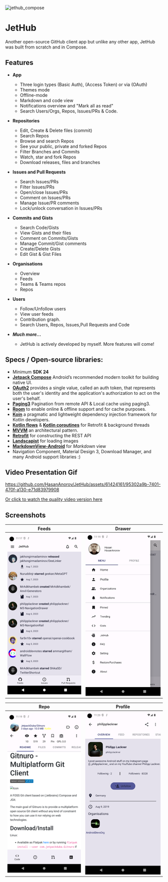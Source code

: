 
![jethub_compose](https://github.com/HasanAnorov/JetHub/assets/61424161/fc3eb6da-ff25-40a6-a8e9-93dccafaec43)

# JetHub

Another open-source GitHub client app but unlike any other app, JetHub was built from scratch and in Compose.

## Features  
- **App**
  - Three login types (Basic Auth), (Access Token) or via (OAuth)
  - Themes mode
  - Offline-mode
  - Markdown and code view
  - Notifications overview and "Mark all as read"
  - Search Users/Orgs, Repos, Issues/PRs & Code.

- **Repositories**
  - Edit, Create & Delete files (commit)
  - Search Repos
  - Browse and search Repos
  - See your public, private and forked Repos
  - Filter Branches and Commits
  - Watch, star and fork Repos
  - Download releases, files and branches
- **Issues and Pull Requests**
  - Search Issues/PRs
  - Filter Issues/PRs
  - Open/close Issues/PRs
  - Comment on Issues/PRs
  - Manage Issue/PR comments
  - Lock/unlock conversation in Issues/PRs
- **Commits and Gists**
  - Search Code/Gists
  - View Gists and their files
  - Comment on Commits/Gists
  - Manage Commit/Gist comments
  - Create/Delete Gists
  - Edit Gist & Gist Files
- **Organisations**
    - Overview
    - Feeds
    - Teams & Teams repos
    - Repos
- **Users**
  - Follow/Unfollow users
  - View user feeds
  - Contribution graph.
  - Search Users, Repos, Issues,Pull Requests and Code
- _**Much more...**_
  - JetHub is actively developed by myself. More features will come!

## Specs / Open-source libraries:

- Minimum **SDK 24**
- [**Jetpack Compose**](https://github.com/JetBrains/kotlin) Android’s recommended modern toolkit for building native UI.
- [**OAuth2**](https://developers.google.com/identity/protocols/oauth2/native-app) provides a single value, called an auth token, that represents both the user's identity and the application's authorization to act on the user's behalf.
- [**Paging3**](https://developer.android.com/topic/libraries/architecture/paging/v3-network-db) Pagination from remote API & Local cache using paging3.
- [**Room**](https://developer.android.com/jetpack/androidx/releases/room) to enable online & offline support and for cache purposes.
- [**Koin**](https://insert-koin.io/docs/quickstart/android/) a pragmatic and lightweight dependency injection framework for Kotlin developers.
- [**Kotlin flows**](https://developer.android.com/kotlin/flow) & [**Kotlin coroutines**](https://kotlinlang.org/docs/coroutines-overview.html) for Retrofit & background threads
- [**MVVM**](https://en.wikipedia.org/wiki/Model%E2%80%93view%E2%80%93viewmodel) an architectural pattern.
- [**Retrofit**](https://github.com/square/retrofit) for constructing the REST API
- [**Landscapist**](https://github.com/skydoves/landscapist) for loading images
- [**MarkdownView-Android**](https://github.com/mukeshsolanki/MarkdownView-Android) for _Markdown_ view
- Navigation Component, Material Design 3, Download Manager, and many Android support libraries :)

## Video Presentation Gif

https://github.com/HasanAnorov/JetHub/assets/61424161/95302a9b-7401-470f-a130-e71d83979908


[Or click to watch the quality video version here](https://drive.google.com/file/d/1553vHgXeId_iqja7Z1HslNSpnY3flV92/view?usp=drive_link)

## Screenshots

| Feeds | Drawer |
|:-:|:-:|
| ![First](https://github.com/HasanAnorov/JetHub/blob/main/app/src/main/res/drawable/first.png) | ![Sec](https://github.com/HasanAnorov/JetHub/blob/main/app/src/main/res/drawable/sec.png) |

| Repo | Profile |
|:-:|:-:|
| ![Third](https://github.com/HasanAnorov/JetHub/blob/main/app/src/main/res/drawable/third.png) | ![Fourth](https://github.com/HasanAnorov/JetHub/blob/main/app/src/main/res/drawable/fourth.png) |

